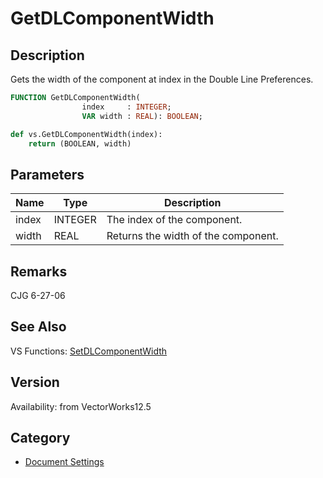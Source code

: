 # GetDLComponentWidth

## Description
Gets the width of the component at index in the Double Line Preferences.

```pascal
FUNCTION GetDLComponentWidth(
				index     : INTEGER;
				VAR width : REAL): BOOLEAN;
```

```python
def vs.GetDLComponentWidth(index):
    return (BOOLEAN, width)
```

## Parameters
|Name|Type|Description|
|---|---|---|
|index|INTEGER|The index of the component.|
|width|REAL|Returns the width of the component.|

## Remarks
CJG 6-27-06

## See Also
VS Functions:
[SetDLComponentWidth](SetDLComponentWidth.md)

## Version
Availability: from VectorWorks12.5

## Category
* [Document Settings](../Categories/Document%20Settings.md)
